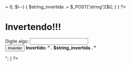 <?php
    // Verifica se a string foi submetida pelo formulário
    if (isset($_POST['string'])) {
        // Inverte a string usando um loop
        $string_invertida = "";
        for ($i = strlen($_POST['string']) - 1; $i >= 0; $i--) {
            $string_invertida .= $_POST['string'][$i];
        }
    }
?>

<!DOCTYPE html>
<html lang="pt-br">
<head>
    <title>Inverter string</title>
    <meta charset="utf-8">
    <meta http-equiv="X-UA-Compatible" content="IE=edge">
    <meta name="viewport" content="width=device-width, initial-scale=1.0">
    <!-- Importa os arquivos CSS do Bootstrap -->
    <link rel="stylesheet" href="https://maxcdn.bootstrapcdn.com/bootstrap/3.3.7/css/bootstrap.min.css" />
    <link rel="stylesheet" href="https://maxcdn.bootstrapcdn.com/bootstrap/3.3.7/css/bootstrap-theme.min.css" />
</head>
<body>
    <div class="container">
        <div class="row">
            <div class="col-sm-6 col-sm-offset-3">
                <h1>Invertendo!!!</h1>
                <form method="post"  accept-charset="UTF-8">
                    <div class="form-group">
                        <label for="string">Digite algo:</label>
                        <input type="text" class="form-control" name="string" id="string" />
                    </div>
                    <div class="form-group text-right">
    					<button type="submit" class="btn btn-primary">Inverter</button>
						<?php
							// Se a string invertida existe, exibe na tela
							if (isset($string_invertida)) {
								echo "<p><b>Invertido: " . $string_invertida . "</b></p>";
							}
						?>
					</div>
                </form>
            </div>
        </div>
    </div>
    <!-- Importa os arquivos JavaScript do Bootstrap -->
    <script src="https://maxcdn.bootstrapcdn.com/bootstrap/3.3.7/js/bootstrap.min.js"></script>
</body>
</html>
